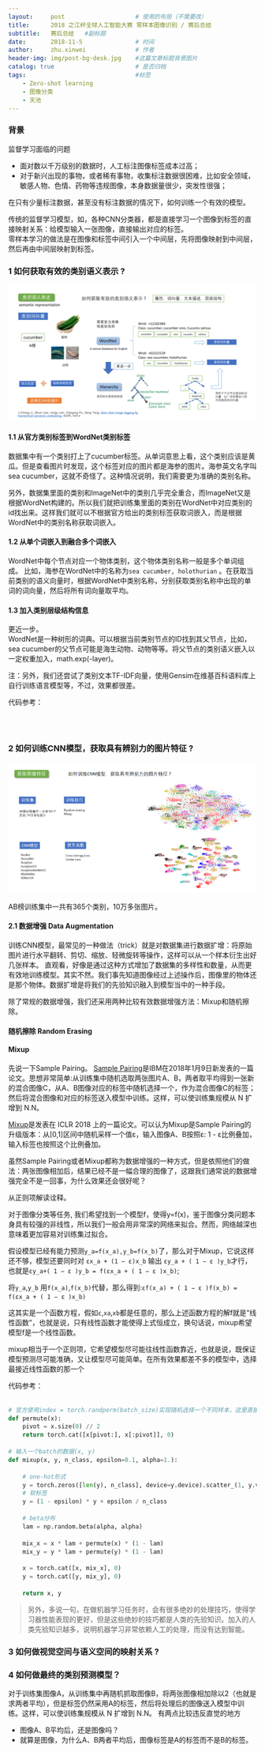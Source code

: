 ```yaml
---
layout:     post   				    # 使用的布局（不需要改）
title:     	2018 之江杯全球人工智能大赛 零样本图像识别 / 赛后总结
subtitle:   赛后总结   #副标题
date:       2018-11-5 				# 时间
author:     zhu.xinwei 		    	# 作者
header-img: img/post-bg-desk.jpg 	#这篇文章标题背景图片
catalog: true 						# 是否归档
tags:								#标签
    - Zero-shot learning
    - 图像分类
    - 天池
---
```


### 背景
监督学习面临的问题
- 面对数以千万级别的数据时，人工标注图像标签成本过高；
- 对于新兴出现的事物，或者稀有事物，收集标注数据很困难，比如安全领域，敏感人物、色情、药物等违规图像，本身数据量很少，突发性很强；

在只有少量标注数据，甚至没有标注数据的情况下，如何训练一个有效的模型。

传统的监督学习模型，如，各种CNN分类器，都是直接学习一个图像到标签的直接映射关系：给模型输入一张图像，直接输出对应的标签。  
零样本学习的做法是在图像和标签中间引入一个中间层，先将图像映射到中间层，然后再由中间层映射到标签。


### 1 如何获取有效的类别语义表示 ?

![](/img/zsl/semantic_embedding.PNG)

#### 1.1 从官方类别标签到WordNet类别标签
数据集中有一个类别打上了cucumber标签。从单词意思上看，这个类别应该是黄瓜。但是查看图片时发现，这个标签对应的图片都是海参的图片。海参英文名字叫 sea cucumber，这就不奇怪了。这种情况说明，我们需要更为准确的类别名称。

另外，数据集里面的类别和ImageNet中的类别几乎完全重合，而ImageNet又是根据WordNet构建的。所以我们就把训练集里面的类别在WordNet中对应类别的id找出来。这样我们就可以不根据官方给出的类别标签获取词嵌入，而是根据WordNet中的类别名称获取词嵌入。

#### 1.2 从单个词嵌入到融合多个词嵌入
WordNet中每个节点对应一个物体类别，这个物体类别名称一般是多个单词组成。 比如，海参在WordNet中的名称为`sea cucumber, holothurian`
。在获取当前类别的语义向量时，根据WordNet中类别名称，分别获取类别名称中出现的单词的词向量，然后将所有词向量取平均。

#### 1.3 加入类别层级结构信息
更近一步。  
WordNet是一种树形的词典。可以根据当前类别节点的ID找到其父节点，比如，sea cucumber的父节点可能是海生动物、动物等等。将父节点的类别语义嵌入以一定权重加入，math.exp(-layer)。 


注：另外，我们还尝试了类别文本TF-IDF向量，使用Gensim在维基百科语料库上自行训练语言模型等，不过，效果都很差。


代码参考：

```python




```

### 2 如何训练CNN模型，获取具有辨别力的图片特征 ?

![](/img/zsl/training_cnn.PNG)

AB榜训练集中一共有365个类别，10万多张图片。


#### 2.1 数据增强 Data Augmentation
训练CNN模型，最常见的一种做法（trick）就是对数据集进行数据扩增：将原始图片进行水平翻转、剪切、缩放、轻微旋转等操作，这样可以从一个样本衍生出好几张样本。
直观看，好像是通过这种方式增加了数据集的多样性和数量，从而更有效地训练模型。其实不然。我们事先知道图像经过上述操作后，图像里的物体还是那个物体。数据扩增是将我们的先验知识融入到模型当中的一种手段。

除了常规的数据增强，我们还采用两种比较有效数据增强方法：Mixup和随机擦除。

#### 随机擦除 Random Erasing


#### Mixup
先说一下Sample Pairing。 [Sample Pairing](https://arxiv.org/abs/1801.02929)是IBM在2018年1月9日新发表的一篇论文。思想非常简单:从训练集中随机选取两张图片A、B，两者取平均得到一张新的混合图像C，从A、B图像对应的标签中随机选择一个，作为混合图像C的标签；然后将混合图像和对应的标签送入模型中训练。这样，可以使训练集规模从 N 扩增到 N.N。

[Mixup](https://arxiv.org/abs/1710.09412)是发表在 ICLR 2018 上的一篇论文。可以认为Mixup是Sample Pairing的升级版本：从[0,1]区间中随机采样一个值ε，输入图像A、B按照ε: 1 - ε比例叠加，输入标签也按照这个比例叠加。

虽然Sample Pairing或者Mixup都称为数据增强的一种方式，但是依照他们的做法：两张图像相加后，结果已经不是一幅合理的图像了，这跟我们通常说的数据增强完全不是一回事，为什么效果还会很好呢？

从正则项解读诠释。  

对于图像分类等任务, 我们希望找到一个模型f，使得y=f(x)，鉴于图像分类问题本身具有较强的非线性，所以我们一般会用非常深的网络来拟合。然而，网络越深也意味着更加容易对训练集过拟合。

假设模型已经有能力预测`y_a=f(x_a),y_b=f(x_b)`了，那么对于Mixup，它说这样还不够，模型还要同时对 `εx_a + (1 − ε)x_b` 输出 `εy_a + ( 1 − ε )y_b`才行，也就是`εy_a+( 1 − ε )y_b = f(εx_a + ( 1 − ε )x_b)`;  

将`y_a`,`y_b` 用`f(x_a)`,`f(x_b)`代替，那么得到:`εf(x_a) + ( 1 − ε )f(x_b) = f(εx_a + ( 1 − ε )x_b)`  

这其实是一个函数方程，假如`ε`,`xa`,`xb`都是任意的，那么上述函数方程的解f就是“线性函数”，也就是说，只有线性函数才能使得上式恒成立，换句话说，mixup希望模型f是一个线性函数。

mixup相当于一个正则项，它希望模型尽可能往线性函数靠近，也就是说，既保证模型预测尽可能准确，又让模型尽可能简单。在所有效果都差不多的模型中，选择最接近线性函数的那一个

代码参考：
```python

# 官方使用index = torch.randperm(batch_size)实现随机选择一个不同样本，这里直接调换，最终结果应该一样
def permute(x):
    pivot = x.size(0) // 2
    return torch.cat([x[pivot:], x[:pivot]], 0)

# 输入一个batch的数据(x, y)
def mixup(x, y, n_class, epsilon=0.1, alpha=1.):

    # one-hot形式
    y = torch.zeros([len(y), n_class], device=y.device).scatter_(1, y.view(-1, 1), 1)
    # 软标签
    y = (1 - epsilon) * y + epsilon / n_class

    # beta分布
    lam = np.random.beta(alpha, alpha)

    mix_x = x * lam + permute(x) * (1 - lam)
    mix_y = y * lam + permute(y) * (1 - lam)

    x = torch.cat([x, mix_x], 0)
    y = torch.cat([y, mix_y], 0)

    return x, y
```

> 另外，多说一句，在做机器学习任务时，会有很多绝妙的处理技巧，使得学习器性能表现的更好，但是这些绝妙的技巧都是人类的先验知识。加入的人类先验知识越多，说明机器学习非常依赖人工的处理，而没有达到智能。



### 3 如何做视觉空间与语义空间的映射关系 ?


### 4 如何做最终的类别预测模型？



对于训练集图像A，从训练集中再随机抓取图像B，将两张图像相加除以2（也就是求两者平均），但是标签仍然采用A的标签，然后将处理后的图像送入模型中训练。这样，可以使训练集规模从 N 扩增到 N.N。 有两点比较违反直觉的地方

- 图像A、B平均后，还是图像吗？
- 就算是图像，为什么A、B两者平均后，图像标签是A的标签而不是B的标签。